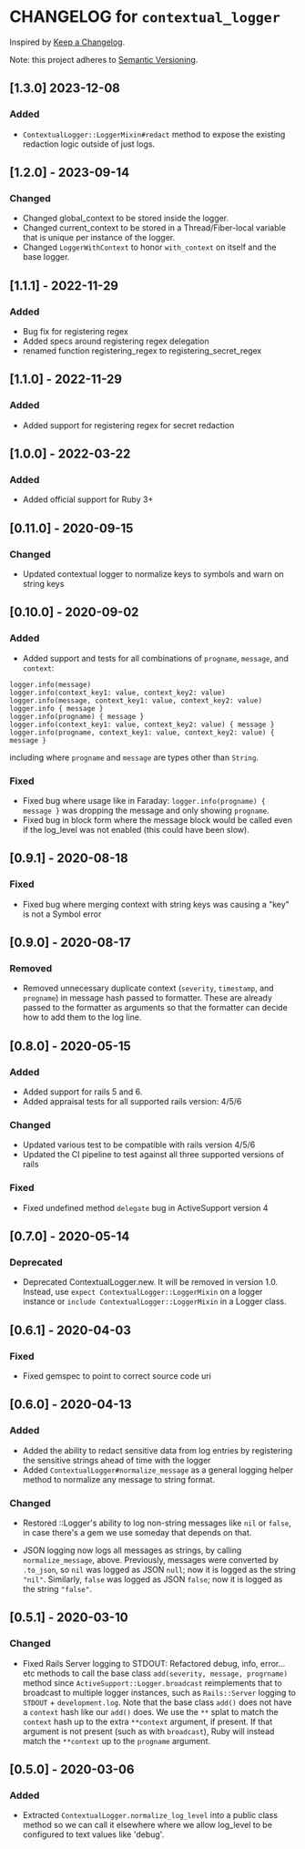 # CHANGELOG for `contextual_logger`

Inspired by [Keep a Changelog](https://keepachangelog.com/en/1.0.0/).

Note: this project adheres to [Semantic Versioning](https://semver.org/spec/v2.0.0.html).

## [1.3.0] 2023-12-08
### Added
- `ContextualLogger::LoggerMixin#redact` method to expose the existing redaction logic outside of just logs.

## [1.2.0] - 2023-09-14
### Changed
- Changed global_context to be stored inside the logger.
- Changed current_context to be stored in a Thread/Fiber-local variable that is unique per instance of the logger.
- Changed `LoggerWithContext` to honor `with_context` on itself and the base logger.

## [1.1.1] - 2022-11-29
### Added
- Bug fix for registering regex
- Added specs around registering regex delegation
- renamed function registering_regex to registering_secret_regex

## [1.1.0] - 2022-11-29
### Added
- Added support for registering regex for secret redaction

## [1.0.0] - 2022-03-22
### Added
- Added official support for Ruby 3+

## [0.11.0] - 2020-09-15
### Changed
- Updated contextual logger to normalize keys to symbols and warn on string keys

## [0.10.0] - 2020-09-02
### Added
- Added support and tests for all combinations of `progname`, `message`, and `context`:
```
logger.info(message)
logger.info(context_key1: value, context_key2: value)
logger.info(message, context_key1: value, context_key2: value)
logger.info { message }
logger.info(progname) { message }
logger.info(context_key1: value, context_key2: value) { message }
logger.info(progname, context_key1: value, context_key2: value) { message }
```
including where `progname` and `message` are types other than `String`.

### Fixed
- Fixed bug where usage like in Faraday: `logger.info(progname) { message }` was dropping the message and only showing
  `progname`.
- Fixed bug in block form where the message block would be called even if the log_level was not enabled
  (this could have been slow).

## [0.9.1] - 2020-08-18
### Fixed
- Fixed bug where merging context with string keys was causing a "key" is not a Symbol error

## [0.9.0] - 2020-08-17
### Removed
- Removed unnecessary duplicate context (`severity`, `timestamp`, and `progname`) in message hash passed to formatter. These
are already passed to the formatter as arguments so that the formatter can decide how to add them to the log line.

## [0.8.0] - 2020-05-15
### Added
- Added support for rails 5 and 6.
- Added appraisal tests for all supported rails version: 4/5/6

### Changed
- Updated various test to be compatible with rails version 4/5/6
- Updated the CI pipeline to test against all three supported versions of rails

### Fixed
- Fixed undefined method `delegate` bug in ActiveSupport version 4

## [0.7.0] - 2020-05-14
### Deprecated
- Deprecated ContextualLogger.new. It will be removed in version 1.0.
  Instead, use `expect ContextualLogger::LoggerMixin` on a logger instance or `include ContextualLogger::LoggerMixin` in a Logger class.

## [0.6.1] - 2020-04-03
### Fixed
- Fixed gemspec to point to correct source code uri

## [0.6.0] - 2020-04-13
### Added
- Added the ability to redact sensitive data from log entries by registering the sensitive strings ahead of time with the logger
- Added `ContextualLogger#normalize_message` as a general logging helper method to normalize any message to string format.

### Changed
- Restored ::Logger's ability to log non-string messages like `nil` or `false`, in case there's a gem
  we use someday that depends on that.

- JSON logging now logs all messages as strings, by calling `normalize_message`, above.
  Previously, messages were converted by `.to_json`, so `nil` was logged as JSON `null`; now it is logged as the string `"nil"`.
  Similarly, `false` was logged as JSON `false`; now it is logged as the string `"false"`.

## [0.5.1] - 2020-03-10
### Changed
- Fixed Rails Server logging to STDOUT: Refactored debug, info, error... etc methods to call the base class `add(severity, message, progrname)` method since
  `ActiveSupport::Logger.broadcast` reimplements that to broadcast to multiple logger instances, such as
  `Rails::Server` logging to `STDOUT` + `development.log`.
  Note that the base class `add()` does not have a `context` hash like our `add()` does.
  We use the `**` splat to match the `context` hash up to the extra
  `**context` argument, if present. If that argument is not present (such as with `broadcast`), Ruby will instead
  match the `**context` up to the `progname` argument.

## [0.5.0] - 2020-03-06
### Added
 - Extracted `ContextualLogger.normalize_log_level` into a public class method so we can call it elsewhere where we allow log_level to be
   configured to text values like 'debug'.
